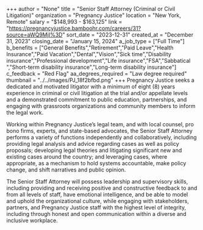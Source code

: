 +++
author = "None"
title = "Senior Staff Attorney (Criminal or Civil Litigation)"
organization = "Pregnancy Justice"
location = "New York, Remote"
salary = "$148,993 - $163,125"
link = "https://pregnancyjustice.bamboohr.com/careers/31?source=aWQ9MjI%3D"
sort_date = "2023-12-31"
created_at = "December 31, 2023"
closing_date = "January 15, 2024"
a_job_type = ["Full Time"]
b_benefits = ["General Benefits","Retirement","Paid Leave","Health Insurance","Paid Vacation","Dental","Vision","Sick time","Disability insurance","Professional development","Life insurance","FSA","Sabbatical ","Short-term disability insurance","Long-term disability insurance"]
c_feedback = "Red Flag"
aa_degrees_required = "Law degree required"
thumbnail = "../../images/PJ_18f2bfbd.png"
+++
Pregnancy Justice seeks a dedicated and motivated litigator with a minimum of eight (8) years experience in criminal or civil litigation at the trial and/or appellate levels and a demonstrated commitment to public education, partnerships, and engaging with grassroots organizations and community members to inform the legal work.

Working within Pregnancy Justice’s legal team, and with local counsel, pro bono firms, experts, and state-based advocates, the Senior Staff Attorney performs a variety of functions independently and collaboratively, including providing legal analysis and advice regarding cases as well as policy proposals; developing legal theories and litigating significant new and existing cases around the country; and leveraging cases, where appropriate, as a mechanism to hold systems accountable, make policy change, and shift narratives and public opinion. 

The Senior Staff Attorney will possess leadership and supervisory skills, including providing and receiving positive and constructive feedback to and from all levels of staff, have emotional intelligence, and be able to model and uphold the organizational culture, while engaging with stakeholders, partners, and Pregnancy Justice staff with the highest level of integrity, including through honest and open communication within a diverse and inclusive workplace. 